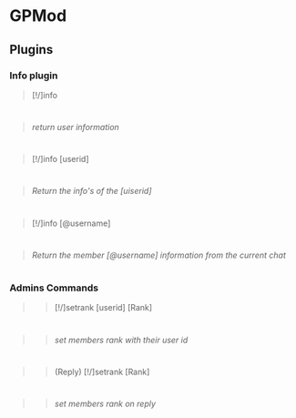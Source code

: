 # GPMod
## Plugins
### Info plugin
>[!/]info
#
>_return user information_
#
>
>[!/]info [userid]
#
>_Return the info's of the [uiserid]_
#
>
>[!/]info [@username]
#
>_Return the member [@username] information from the current chat_
#
>> 
### Admins Commands
>>[!/]setrank [userid] [Rank]
#
>>_set members rank with their user id_
# 
>> 
>>(Reply) [!/]setrank [Rank]
#
>>_set members rank on reply_
